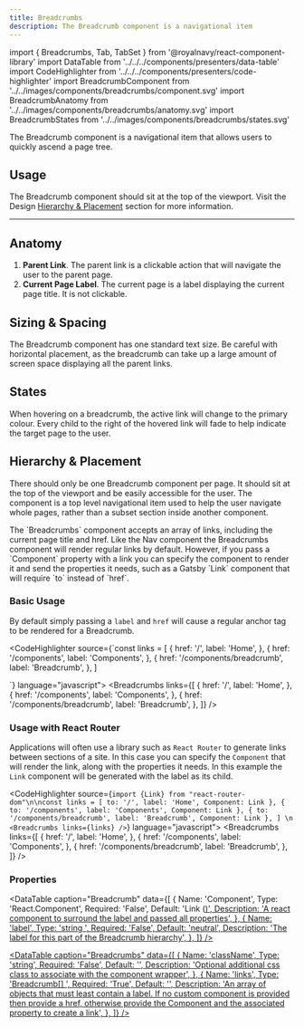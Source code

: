 ```yaml
---
title: Breadcrumbs
description: The Breadcrumb component is a navigational item
---
```


import { Breadcrumbs, Tab, TabSet } from '@royalnavy/react-component-library'
import DataTable from '../../../components/presenters/data-table'
import CodeHighlighter from '../../../components/presenters/code-highlighter'
import BreadcrumbComponent from '../../images/components/breadcrumbs/component.svg'
import BreadcrumbAnatomy from '../../images/components/breadcrumbs/anatomy.svg'
import BreadcrumbStates from '../../images/components/breadcrumbs/states.svg'

The Breadcrumb component is a navigational item that allows users to quickly ascend a page tree.

<BreadcrumbComponent />

## Usage
The Breadcrumb component should sit at the top of the viewport. Visit the Design [Hierarchy & Placement](#hierarchy) section for more information.

---

<TabSet>

<Tab title="Design">
 
 ## Anatomy
<BreadcrumbAnatomy />

1. **Parent Link**. The parent link is a clickable action that will navigate the user to the parent page.
2. **Current Page Label**. The current page is a label displaying the current page title. It is not clickable.

## Sizing & Spacing
The Breadcrumb component has one standard text size. Be careful with horizontal placement, as the breadcrumb can take up a large amount of screen space displaying all the parent links.

## States
<BreadcrumbStates />

When hovering on a breadcrumb, the active link will change to the primary colour. Every child to the right of the hovered link will fade to help indicate the target page to the user. 

## Hierarchy & Placement
There should only be one Breadcrumb component per page. It should sit at the top of the viewport and be easily accessible for the user. The component is a top level navigational item used to help the user navigate whole pages, rather than a subset section inside another component.

</Tab>


<Tab title="Develop">
The `Breadcrumbs` component accepts an array of links, including the current page title and href. Like the Nav component the Breadcrumbs component will render regular links by default. However, if you pass a `Component` property with a link you can specify the component to render it and send the properties it needs, such as a Gatsby `Link` component that will require `to` instead of `href`.

### Basic Usage
By default simply passing a `label` and `href` will cause a regular anchor tag to be rendered for a Breadcrumb.

<CodeHighlighter source={`const links = [
  {
    href: '/',
    label: 'Home',
  },
  {
    href: '/components',
    label: 'Components',
  },
  {
    href: '/components/breadcrumb',
    label: 'Breadcrumb',
  },
]

<Breadcrumbs links={links} />`} language="javascript">
  <Breadcrumbs links={[
  {
    href: '/',
    label: 'Home',
  },
  {
    href: '/components',
    label: 'Components',
  },
  {
    href: '/components/breadcrumb',
    label: 'Breadcrumb',
  },
]} />
</CodeHighlighter>

### Usage with React Router
Applications will often use a library such as `React Router` to generate links between sections of a site. In this case you can specify the `Component` that will render the link, along with the properties it needs. In this example the `Link` component will be generated with the label as its child.

<CodeHighlighter source={`import {Link} from "react-router-dom"\n\nconst links = [
    to: '/',
    label: 'Home',
    Component: Link
  },
  {
    to: '/components',
    label: 'Components',
    Component: Link
  },
  {
    to: '/components/breadcrumb',
    label: 'Breadcrumb',
    Component: Link
  },
]
\n
<Breadcrumbs links={links} />`} language="javascript">
  <Breadcrumbs links={[
  {
    href: '/',
    label: 'Home',
  },
  {
    href: '/components',
    label: 'Components',
  },
  {
    href: '/components/breadcrumb',
    label: 'Breadcrumb',
  },
]} />
</CodeHighlighter>

### Properties
<DataTable caption="Breadcrumb" data={[
  {
    Name: 'Component',
    Type: 'React.Component',
    Required: 'False',
    Default: 'Link (<a href>)',
    Description: 'A react component to surround the label and passed all properties',
  },
  {
    Name: 'label',
    Type: 'string ',
    Required: 'False',
    Default: 'neutral',
    Description: 'The label for this part of the Breadcrumb hierarchy',
  },
]} />


<DataTable caption="Breadcrumbs" data={[
  {
    Name: 'className',
    Type: 'string',
    Required: 'False',
    Default: '',
    Description: 'Optional additional css class to associate with the component wrapper',
  },
  {
    Name: 'links',
    Type: 'Breadcrumb[] ',
    Required: 'True',
    Default: '',
    Description: 'An array of objects that must least contain a label. If no custom component is provided then provide a href, otherwise provide the Component and the associated property to create a link',
  },
]} />

</Tab>
</TabSet>
